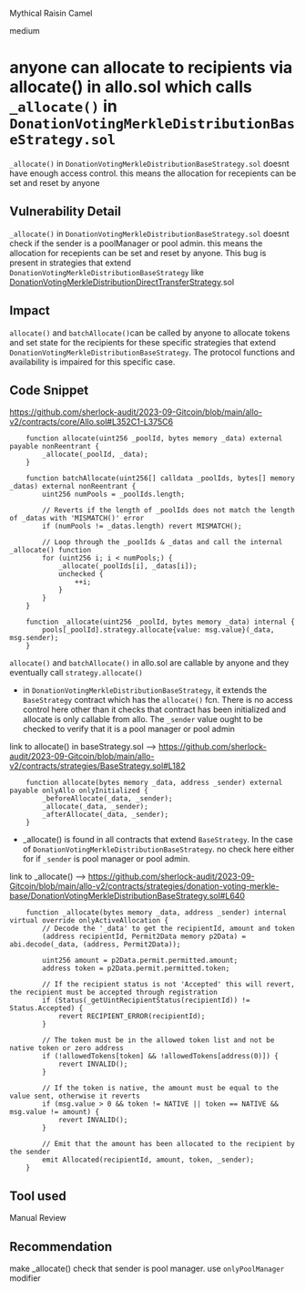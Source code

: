 Mythical Raisin Camel

medium

# anyone can allocate to recipients via allocate() in allo.sol which calls  `_allocate()` in `DonationVotingMerkleDistributionBaseStrategy.sol`
`_allocate()` in `DonationVotingMerkleDistributionBaseStrategy.sol` doesnt have enough access control. this means the allocation for recepients can be set and reset by anyone

## Vulnerability Detail
`_allocate()` in `DonationVotingMerkleDistributionBaseStrategy.sol` doesnt check if the sender is a poolManager or pool admin. this means the allocation for recepients can be set and reset by anyone. This bug is present in strategies that  extend `DonationVotingMerkleDistributionBaseStrategy` like [DonationVotingMerkleDistributionDirectTransferStrategy](https://github.com/sherlock-audit/2023-09-Gitcoin/blob/main/allo-v2/contracts/strategies/donation-voting-merkle-distribution-direct-transfer/DonationVotingMerkleDistributionDirectTransferStrategy.sol#L26C1-L26C9).sol

## Impact
`allocate()` and ` batchAllocate() `can be called by anyone  to allocate tokens and set state for the recipients   for these specific strategies that  extend `DonationVotingMerkleDistributionBaseStrategy`. The protocol functions and availability is impaired for this specific case. 

## Code Snippet
https://github.com/sherlock-audit/2023-09-Gitcoin/blob/main/allo-v2/contracts/core/Allo.sol#L352C1-L375C6
```solidity
    function allocate(uint256 _poolId, bytes memory _data) external payable nonReentrant {
        _allocate(_poolId, _data);
    }

    function batchAllocate(uint256[] calldata _poolIds, bytes[] memory _datas) external nonReentrant {
        uint256 numPools = _poolIds.length;

        // Reverts if the length of _poolIds does not match the length of _datas with 'MISMATCH()' error
        if (numPools != _datas.length) revert MISMATCH();

        // Loop through the _poolIds & _datas and call the internal _allocate() function
        for (uint256 i; i < numPools;) {
            _allocate(_poolIds[i], _datas[i]);
            unchecked {
                ++i;
            }
        }
    }

    function _allocate(uint256 _poolId, bytes memory _data) internal {
        pools[_poolId].strategy.allocate{value: msg.value}(_data, msg.sender);
    }
```
`allocate()` and  `batchAllocate()` in allo.sol are callable by anyone and they eventually call `strategy.allocate()`

 - in `DonationVotingMerkleDistributionBaseStrategy`, it extends the `BaseStrategy` contract which has the `allocate()` fcn. There is no access control here other than it checks that contract has been initialized and allocate is only callable from allo. The `_sender` value ought to be checked to verify that it is a pool manager or pool admin

link to allocate() in baseStrategy.sol --> https://github.com/sherlock-audit/2023-09-Gitcoin/blob/main/allo-v2/contracts/strategies/BaseStrategy.sol#L182
```solidity
    function allocate(bytes memory _data, address _sender) external payable onlyAllo onlyInitialized {
        _beforeAllocate(_data, _sender);
        _allocate(_data, _sender);
        _afterAllocate(_data, _sender);
    }
```

- _allocate() is found in all contracts that extend `BaseStrategy`. In the case of `DonationVotingMerkleDistributionBaseStrategy`. no check here either for if `_sender` is pool manager or pool admin. 

link to _allocate() --> https://github.com/sherlock-audit/2023-09-Gitcoin/blob/main/allo-v2/contracts/strategies/donation-voting-merkle-base/DonationVotingMerkleDistributionBaseStrategy.sol#L640
```solidity
    function _allocate(bytes memory _data, address _sender) internal virtual override onlyActiveAllocation {
        // Decode the '_data' to get the recipientId, amount and token
        (address recipientId, Permit2Data memory p2Data) = abi.decode(_data, (address, Permit2Data));

        uint256 amount = p2Data.permit.permitted.amount;
        address token = p2Data.permit.permitted.token;

        // If the recipient status is not 'Accepted' this will revert, the recipient must be accepted through registration
        if (Status(_getUintRecipientStatus(recipientId)) != Status.Accepted) {
            revert RECIPIENT_ERROR(recipientId);
        }

        // The token must be in the allowed token list and not be native token or zero address
        if (!allowedTokens[token] && !allowedTokens[address(0)]) {
            revert INVALID();
        }

        // If the token is native, the amount must be equal to the value sent, otherwise it reverts
        if (msg.value > 0 && token != NATIVE || token == NATIVE && msg.value != amount) {
            revert INVALID();
        }

        // Emit that the amount has been allocated to the recipient by the sender
        emit Allocated(recipientId, amount, token, _sender);
    }
```

## Tool used
Manual Review

## Recommendation
make _allocate() check that sender is pool manager. use `onlyPoolManager` modifier